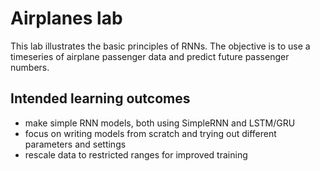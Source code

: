 # Airplanes lab

This lab illustrates the basic principles of RNNs. The objective is to
use a timeseries of airplane passenger data and predict future
passenger numbers.

## Intended learning outcomes

- make simple RNN models, both using SimpleRNN and LSTM/GRU
- focus on writing models from scratch and trying out different
  parameters and settings
- rescale data to restricted ranges for improved training
